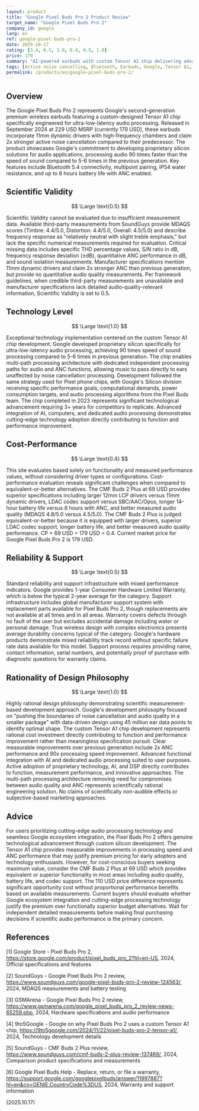 ```yaml
---
layout: product
title: "Google Pixel Buds Pro 2 Product Review"
target_name: "Google Pixel Buds Pro 2"
company_id: google
lang: en
ref: google-pixel-buds-pro-2
date: 2025-10-17
rating: [3.4, 0.5, 1.0, 0.4, 0.5, 1.0]
price: 179
summary: "AI-powered earbuds with custom Tensor A1 chip delivering advanced noise cancellation and audio processing, but faces strong cost-performance challenges from budget alternatives"
tags: [Active noise cancelling, Bluetooth, Earbuds, Google, Tensor A1, Wireless Audio]
permalink: /products/en/google-pixel-buds-pro-2/
---
```

## Overview

The Google Pixel Buds Pro 2 represents Google's second-generation premium wireless earbuds featuring a custom-designed Tensor A1 chip specifically engineered for ultra-low-latency audio processing. Released in September 2024 at 229 USD MSRP (currently 179 USD), these earbuds incorporate 11mm dynamic drivers with high-frequency chambers and claim 2x stronger active noise cancellation compared to their predecessor. The product showcases Google's commitment to developing proprietary silicon solutions for audio applications, processing audio 90 times faster than the speed of sound compared to 5-6 times in the previous generation. Key features include Bluetooth 5.4 connectivity, multipoint pairing, IP54 water resistance, and up to 8 hours battery life with ANC enabled.

## Scientific Validity

$$ \Large \text{0.5} $$

Scientific Validity cannot be evaluated due to insufficient measurement data. Available third-party measurements from SoundGuys provide MDAQS scores (Timbre: 4.4/5.0, Distortion: 4.4/5.0, Overall: 4.5/5.0) and describe frequency response as "relatively neutral with slight treble emphasis," but lack the specific numerical measurements required for evaluation. Critical missing data includes specific THD percentage values, S/N ratio in dB, frequency response deviation (±dB), quantitative ANC performance in dB, and sound isolation measurements. Manufacturer specifications mention 11mm dynamic drivers and claim 2x stronger ANC than previous generation, but provide no quantitative audio quality measurements. Per framework guidelines, when credible third-party measurements are unavailable and manufacturer specifications lack detailed audio-quality-relevant information, Scientific Validity is set to 0.5.

## Technology Level

$$ \Large \text{1.0} $$

Exceptional technology implementation centered on the custom Tensor A1 chip development. Google developed proprietary silicon specifically for ultra-low-latency audio processing, achieving 90 times speed of sound processing compared to 5-6 times in previous generation. The chip enables multi-path processing architecture with dedicated independent processing paths for audio and ANC functions, allowing music to pass directly to ears unaffected by noise cancellation processing. Development followed the same strategy used for Pixel phone chips, with Google's Silicon division receiving specific performance goals, computational demands, power consumption targets, and audio processing algorithms from the Pixel Buds team. The chip completed in 2023 represents significant technological advancement requiring 3+ years for competitors to replicate. Advanced integration of AI, computers, and dedicated audio processing demonstrates cutting-edge technology adoption directly contributing to function and performance improvement.

## Cost-Performance

$$ \Large \text{0.4} $$

This site evaluates based solely on functionality and measured performance values, without considering driver types or configurations. Cost-performance evaluation reveals significant challenges when compared to equivalent-or-better alternatives. The CMF Buds 2 Plus at 69 USD provides superior specifications including larger 12mm LCP drivers versus 11mm dynamic drivers, LDAC codec support versus SBC/AAC/Opus, longer 14-hour battery life versus 8 hours with ANC, and better measured audio quality (MDAQS 4.8/5.0 versus 4.5/5.0). The CMF Buds 2 Plus is judged equivalent-or-better because it is equipped with larger drivers, superior LDAC codec support, longer battery life, and better measured audio quality performance. CP = 69 USD ÷ 179 USD = 0.4. Current market price for Google Pixel Buds Pro 2 is 179 USD.

## Reliability & Support

$$ \Large \text{0.5} $$

Standard reliability and support infrastructure with mixed performance indicators. Google provides 1-year Consumer Hardware Limited Warranty, which is below the typical 2-year average for the category. Support infrastructure includes global manufacturer support system with replacement parts available for Pixel Buds Pro 2, though replacements are not available at all times and in all areas. Warranty covers defects through no fault of the user but excludes accidental damage including water or personal damage. True wireless design with complex electronics presents average durability concerns typical of the category. Google's hardware products demonstrate mixed reliability track record without specific failure rate data available for this model. Support process requires providing name, contact information, serial numbers, and potentially proof of purchase with diagnostic questions for warranty claims.

## Rationality of Design Philosophy

$$ \Large \text{1.0} $$

Highly rational design philosophy demonstrating scientific measurement-based development approach. Google's development philosophy focused on "pushing the boundaries of noise cancellation and audio quality in a smaller package" with data-driven design using 45 million ear data points to identify optimal shape. The custom Tensor A1 chip development represents rational cost investment directly contributing to function and performance improvement rather than meaningless specification pursuit. Clear measurable improvements over previous generation include 2x ANC performance and 90x processing speed improvement. Advanced functional integration with AI and dedicated audio processing suited to user purposes. Active adoption of proprietary technology, AI, and DSP directly contributes to function, measurement performance, and innovative approaches. The multi-path processing architecture removing need for compromises between audio quality and ANC represents scientifically rational engineering solution. No claims of scientifically non-audible effects or subjective-based marketing approaches.

## Advice

For users prioritizing cutting-edge audio processing technology and seamless Google ecosystem integration, the Pixel Buds Pro 2 offers genuine technological advancement through custom silicon development. The Tensor A1 chip provides measurable improvements in processing speed and ANC performance that may justify premium pricing for early adopters and technology enthusiasts. However, for cost-conscious buyers seeking maximum value, consider the CMF Buds 2 Plus at 69 USD which provides equivalent or superior functionality in most areas including audio quality, battery life, and codec support. The 110 USD price difference represents significant opportunity cost without proportional performance benefits based on available measurements. Current buyers should evaluate whether Google ecosystem integration and cutting-edge processing technology justify the premium over functionally superior budget alternatives. Wait for independent detailed measurements before making final purchasing decisions if scientific audio performance is the primary concern.

## References

[1] Google Store - Pixel Buds Pro 2, https://store.google.com/product/pixel_buds_pro_2?hl=en-US, 2024, Official specifications and features

[2] SoundGuys - Google Pixel Buds Pro 2 review, https://www.soundguys.com/google-pixel-buds-pro-2-review-124563/, 2024, MDAQS measurements and battery testing

[3] GSMArena - Google Pixel Buds Pro 2 review, https://www.gsmarena.com/google_pixel_buds_pro_2_review-news-65259.php, 2024, Hardware specifications and audio performance

[4] 9to5Google - Google on why Pixel Buds Pro 2 uses a custom Tensor A1 chip, https://9to5google.com/2024/11/22/pixel-buds-pro-2-tensor-a1/, 2024, Technology development details

[5] SoundGuys - CMF Buds 2 Plus review, https://www.soundguys.com/cmf-buds-2-plus-review-137469/, 2024, Comparison product specifications and measurements

[6] Google Pixel Buds Help - Replace, return, or file a warranty, https://support.google.com/googlepixelbuds/answer/11997887?hl=en&co=GENIE.CountryCode%3DUS, 2024, Warranty and support information

(2025.10.17)